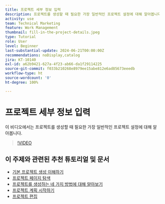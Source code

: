 ```yaml
---
title: 프로젝트 세부 정보 입력
description: 프로젝트를 생성할 때 필요한 가장 일반적인 프로젝트 설정에 대해 알아봅니다.
activity: use
team: Technical Marketing
feature: Work Management
thumbnail: fill-in-the-project-details.jpeg
type: Tutorial
role: User
level: Beginner
last-substantial-update: 2024-06-21T00:00:00Z
recommendations: noDisplay,catalog
jira: KT-10140
exl-id: a62b9421-627a-4f23-ab66-da1f29114225
source-git-commit: f033b210268e8979ee15abe812e6ad85673eeedb
workflow-type: ht
source-wordcount: '0'
ht-degree: 100%

---
```


# 프로젝트 세부 정보 입력

이 비디오에서는 프로젝트를 생성할 때 필요한 가장 일반적인 프로젝트 설정에 대해 알아봅니다.

>[!VIDEO](https://video.tv.adobe.com/v/3430410/?quality=12&learn=on)


## 이 주제와 관련된 추천 튜토리얼 및 문서

* [기본 프로젝트 생성 이해하기](/help/manage-work/projects/understand-basic-project-creation.md)
* [프로젝트 페이지 탐색](/help/manage-work/projects/navigate-the-project-page.md)
* [프로젝트를 생성하는 네 가지 방법에 대해 알아보기](/help/manage-work/projects/understand-other-ways-to-create-projects.md)
* [프로젝트 계획 시작하기](/help/manage-work/projects/getting-started-plan-a-project.md)
* [프로젝트 편집](https://experienceleague.adobe.com/ko/docs/workfront/using/manage-work/projects/manage-projects/edit-projects)
